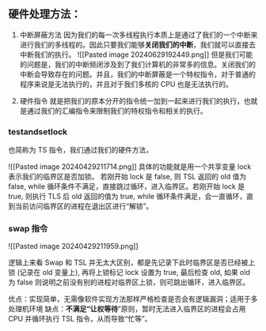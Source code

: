## 硬件处理方法：
1. 中断屏蔽方法
因为我们的每一次多线程执行本质上是通过了我们的一个中断来进行我们的多线程的。因此只要我们能够**关闭我们的中断**，我们就可以直接去中断我们的执行。
![[Pasted image 20240629192449.png]]
但是我们可能的问题是，我们的中断频闭涉及到了我们计算机的非常多的信息。关闭我们的中断会导致存在的问题。并且，我们的中断屏蔽是一个特权指令，对于普通的程序来说是无法执行的，并且对于我们多核的 CPU 也是无法执行的。

2. 硬件指令
就是把我们的原本分开的指令统一加到一起来进行我们的执行，也就是通过我们的汇编指令来限制我们的特权指令和相关的执行。
### testandsetlock
也简称为 TS 指令，我们通过我们的硬件方法，

![[Pasted image 20240429211714.png]]
具体的功能就是用一个共享变量 lock 表示我们的临界区是否加锁。
若刚开始 lock 是 false, 则 TSL 返回的 old 值为 false, while 循环条件不满足，直接跳过循环，进入临界区。若刚开始 lock 是 true, 则执行 TLS 后 old 返回的值为 true, while 循环条件满足，会一直循环，直到当前访问临界区的进程在退出区进行“解锁”。


### swap 指令
![[Pasted image 20240429211959.png]]

逻辑上来看 Swap 和 TSL 并无太大区别，都是先记录下此时临界区是否已经被上锁 (记录在 old 变量上), 再将上锁标记 lock 设置为 true, 最后检查 old, 如果 old 为 false 则说明之前没有别的进程对临界区上锁，则可跳出循环，进入临界区。

优点：实现简单，无需像软件实现方法那样严格检查是否会有逻辑漏洞；适用于多处理机环境
缺点：**不满足“让权等待**”原则，暂时无法进入临界区的进程会占用 CPU 并循环执行 TSL 指令，从而导致“忙等”。

